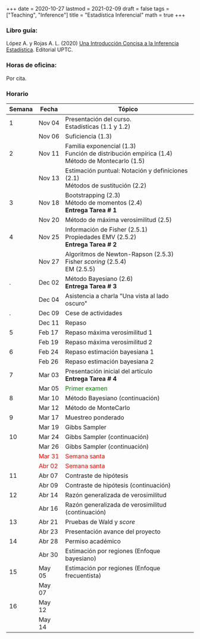 +++
date      = 2020-10-27
lastmod   = 2021-02-09
draft     = false
tags      = ["Teaching", "Inference"]
title     = "Estadística Inferencial"
math      = true
+++

### Libro guía:

López A. y Rojas A. L. (2020) [Una Introducción Concisa a la Inferencia Estadística](https://alexrojas.netlify.app/publication/ie/). Editorial UPTC.

### Horas de oficina: 

Por cita.

### Horario

Semana | Fecha | Tópico
---| ---| ---
1  | Nov 04 | Presentación del curso. <br> Estadísticas (1.1 y 1.2)
&nbsp; | Nov 06 | Suficiencia (1.3)
2  | Nov 11 | Familia exponencial (1.3) <br> Función de distribución empírica (1.4)<br> Método de Montecarlo (1.5)
&nbsp; | Nov 13 | Estimación puntual: Notación y definiciones (2.1) <br> Métodos de sustitución (2.2)
3  | Nov 18 | Bootstrapping (2.3) <br> Método de momentos (2.4) <br> **Entrega Tarea # 1**
&nbsp; | Nov 20 | Método de máxima verosimilitud (2.5)
4  | Nov 25 | Información de Fisher (2.5.1) <br> Propiedades EMV  (2.5.2) <br> **Entrega Tarea # 2**
&nbsp; | Nov 27 | Algoritmos de Newton-Rapson (2.5.3) <br> Fisher *scoring* (2.5.4) <br> EM (2.5.5)
.  | Dec 02 | Método Bayesiano (2.6) <br> **Entrega Tarea # 3**
&nbsp; | Dec 04 | Asistencia a charla "Una vista al lado oscuro"
.  | Dec 09 | Cese de actividades
&nbsp; | Dec 11 | Repaso
5  | Feb 17 | Repaso máxima verosimilitud 1
&nbsp; | Feb 19 | Repaso máxima verosimilitud 2
6  | Feb 24 | Repaso estimación bayesiana 1
&nbsp; | Feb 26 | Repaso estimación bayesiana 2
7  | Mar 03 | Presentación inicial del artículo <br> **Entrega Tarea # 4**
&nbsp; | Mar 05 | <font color="green"> Primer examen </font> 
8  | Mar 10 | Método Bayesiano (continuación)
&nbsp; | Mar 12 | Método de MonteCarlo
9 | Mar 17 | Muestreo ponderado
&nbsp; | Mar 19 | Gibbs Sampler
10  | Mar 24 | Gibbs Sampler (continuación)
&nbsp; | Mar 26 | Gibbs Sampler (continuación)
&nbsp;  | <font color="red">Mar 31</font> | <font color="red">Semana santa</font>
&nbsp; | <font color="red">Abr 02</font> | <font color="red">Semana santa</font>
11  | Abr 07 | Contraste de hipótesis
&nbsp; | Abr 09 | Contraste de hipótesis (continuación)
12  | Abr 14 | Razón generalizada de verosimilitud
&nbsp; | Abr 16 | Razón generalizada de verosimilitud (continuación)
13  | Abr 21 | Pruebas de Wald y *score* 
&nbsp; | Abr 23 | Presentación avance del proyecto
14  | Abr 28 | Permiso académico
&nbsp; | Abr 30 | Estimación por regiones (Enfoque bayesiano)
15  | May 05 | Estimación por regiones (Enfoque frecuentista)
&nbsp; | May 07 | 
16  | May 12 | &nbsp;
&nbsp; | May 14 | &nbsp;


